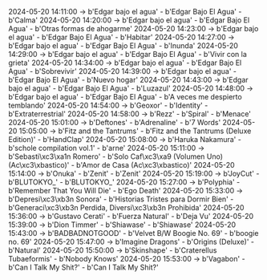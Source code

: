 2024-05-20 14:11:00 -> b'Edgar bajo el agua' - b'Edgar Bajo El Agua' - b'Calma'
2024-05-20 14:20:00 -> b'Edgar bajo el agua' - b'Edgar Bajo El Agua' - b'Otras formas de ahogarme'
2024-05-20 14:23:00 -> b'Edgar bajo el agua' - b'Edgar Bajo El Agua' - b'Habitar'
2024-05-20 14:27:00 -> b'Edgar bajo el agua' - b'Edgar Bajo El Agua' - b'Inunda'
2024-05-20 14:29:00 -> b'Edgar bajo el agua' - b'Edgar Bajo El Agua' - b'Vivir con la grieta'
2024-05-20 14:34:00 -> b'Edgar bajo el agua' - b'Edgar Bajo El Agua' - b'Sobrevivir'
2024-05-20 14:39:00 -> b'Edgar bajo el agua' - b'Edgar Bajo El Agua' - b'Nuevo hogar'
2024-05-20 14:43:00 -> b'Edgar bajo el agua' - b'Edgar Bajo El Agua' - b'Luzazul'
2024-05-20 14:48:00 -> b'Edgar bajo el agua' - b'Edgar Bajo El Agua' - b'A veces me despierto temblando'
2024-05-20 14:54:00 -> b'Geoxor' - b'Identity' - b'Extraterrestrial'
2024-05-20 14:58:00 -> b'Rezz' - b'Spiral' - b'Menace'
2024-05-20 15:01:00 -> b'Deftones' - b'Adrenaline' - b'7 Words'
2024-05-20 15:05:00 -> b'Fitz and the Tantrums' - b'Fitz and the Tantrums (Deluxe Edition)' - b'HandClap'
2024-05-20 15:08:00 -> b'Haruka Nakamura' - b'schole compilation vol.1' - b'arne'
2024-05-20 15:11:00 -> b'Sebasti\xc3\xa1n Romero' - b'Solo Caf\xc3\xa9 (Volumen Uno) (Ac\xc3\xbastico)' - b'Amor de Casa (Ac\xc3\xbastico)'
2024-05-20 15:14:00 -> b'Onuka' - b'Zenit' - b'Zenit'
2024-05-20 15:19:00 -> b'JoyCut' - b'BLUTOKYO_' - b'BLUTOKYO_'
2024-05-20 15:27:00 -> b'Polyphia' - b'Remember That You Will Die' - b'Ego Death'
2024-05-20 15:33:00 -> b'Depresi\xc3\xb3n Sonora' - b'Historias Tristes para Dormir Bien' - b'Generaci\xc3\xb3n Perdida, Diversi\xc3\xb3n Prohibida'
2024-05-20 15:36:00 -> b'Gustavo Cerati' - b'Fuerza Natural' - b'Deja Vu'
2024-05-20 15:39:00 -> b'Dion Timmer' - b'Shiawase' - b'Shiawase'
2024-05-20 15:43:00 -> b'BADBADNOTGOOD' - b'Velvet B/W Boogie No. 69' - b'boogie no. 69'
2024-05-20 15:47:00 -> b'Imagine Dragons' - b'Origins (Deluxe)' - b'Natural'
2024-05-20 15:50:00 -> b'Skinshape' - b'Craterellus Tubaeformis' - b'Nobody Knows'
2024-05-20 15:53:00 -> b'Vagabon' - b'Can I Talk My Shit?' - b'Can I Talk My Shit?'
